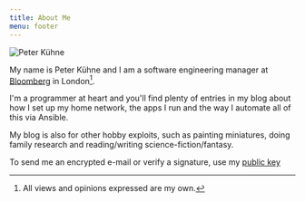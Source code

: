 ```yaml
---
title: About Me
menu: footer
---
```


![Peter Kühne](/peter_kühne_thumbnail.jpg)

My name is Peter Kühne and I am a software engineering manager at [Bloomberg][bloomberg-careers] in London[^1].

I'm a programmer at heart and you'll find plenty of entries in my blog about how I set up my home network, the apps I run and the way I automate all of this via Ansible.

My blog is also for other hobby exploits, such as painting miniatures, doing family research and reading/writing science-fiction/fantasy.

To send me an encrypted e-mail or verify a signature, use my [public key][public-key]

[bloomberg-careers]: https://www.bloomberg.com/careers
[public-key]:/public_key.asc
[^1]: All views and opinions expressed are my own.
